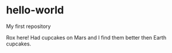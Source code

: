# hello-world
My first repository

Rox here! Had cupcakes on Mars and I find them better then Earth cupcakes.
